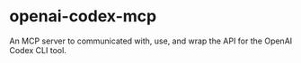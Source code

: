 # openai-codex-mcp
An MCP server to communicated with, use, and wrap the API for the OpenAI Codex CLI tool.
